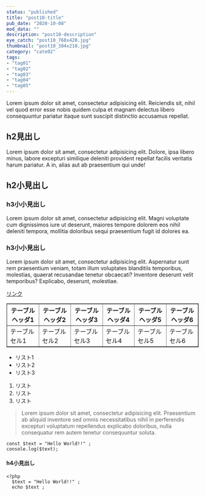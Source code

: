 ```yaml
---
status: "published"
title: "post10-title"
pub_date: "2020-10-08"
mod_data: ""
description: "post10-description"
eye_catch: "post10_768x420.jpg"
thumbnail: "post10_384x210.jpg"
category: "cate02"
tags:
- "tag01"
- "tag02"
- "tag03"
- "tag04"
- "tag05"
---
```


<p>Lorem ipsum dolor sit amet, consectetur adipisicing elit. Reiciendis sit, nihil vel quod error esse nobis quidem culpa et magnam delectus libero consequuntur pariatur itaque sunt suscipit distinctio accusamus repellat.</p>
<h2 data-toc-title="h2見出し1">h2見出し</h2>
<p>Lorem ipsum dolor sit amet, consectetur adipisicing elit. Dolore, ipsa libero minus, labore excepturi similique deleniti provident repellat facilis veritatis harum pariatur. A in, alias aut ab praesentium qui unde!</p>
<h2>h2小見出し</h2>
<h3>h3小小見出し</h3>
<p>Lorem ipsum dolor sit amet, consectetur adipisicing elit. Magni voluptate cum dignissimos iure ut deserunt, maiores tempore dolorem eos nihil deleniti tempora, mollitia doloribus sequi praesentium fugit id dolores ea.</p>
<h3>h3小小見出し</h3>
<p>Lorem ipsum dolor sit amet, consectetur adipisicing elit. Aspernatur sunt rem praesentium veniam, totam illum voluptates blanditiis temporibus, molestias, quaerat recusandae tenetur obcaecati? Inventore deserunt velit temporibus? Explicabo, deserunt, molestiae.</p>
<p><a href="#">リンク</a></p>
<table style="border-collapse: collapse; width: 100%;" border="1">
<tbody>
<tr>
<th style="width: 16.6667%;">テーブルヘッダ1</th>
<th style="width: 16.6667%;">テーブルヘッダ2</th>
<th style="width: 16.6667%;">テーブルヘッダ3</th>
<th style="width: 16.6667%;">テーブルヘッダ4</th>
<th style="width: 16.6667%;">テーブルヘッダ5</th>
<th style="width: 16.6667%;">テーブルヘッダ6</th>
</tr>
<tr>
<td style="width: 16.6667%;">テーブルセル1</td>
<td style="width: 16.6667%;">テーブルセル2</td>
<td style="width: 16.6667%;">テーブルセル3</td>
<td style="width: 16.6667%;">テーブルセル4</td>
<td style="width: 16.6667%;">テーブルセル5</td>
<td style="width: 16.6667%;">テーブルセル6</td>
</tr>
</tbody>
</table>
<ul>
<li>リスト1</li>
<li>リスト2</li>
<li>リスト3</li>
</ul>
<ol>
<li>リスト</li>
<li>リスト</li>
<li>リスト</li>
</ol>
<blockquote>
<p>Lorem ipsum dolor sit amet, consectetur adipisicing elit. Praesentium ab aliquid inventore sed omnis necessitatibus nihil in perferendis excepturi voluptatum repellendus explicabo doloribus, nulla consequatur rem autem tenetur consequuntur soluta.</p>
</blockquote>
<pre><code>const $text = "Hello World!!" ;
console.log($text);
</code></pre>
<h4>h4小見出し</h4>
<pre><code>&lt;?php
  $text = "Hello World!!" ;
  echo $text ;
</code></pre>